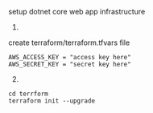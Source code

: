 setup dotnet core web app infrastructure

1)

create terraform/terraform.tfvars file
```
AWS_ACCESS_KEY = "access key here"
AWS_SECRET_KEY = "secret key here"
```

2) 
```
cd terrform
terraform init --upgrade
```
